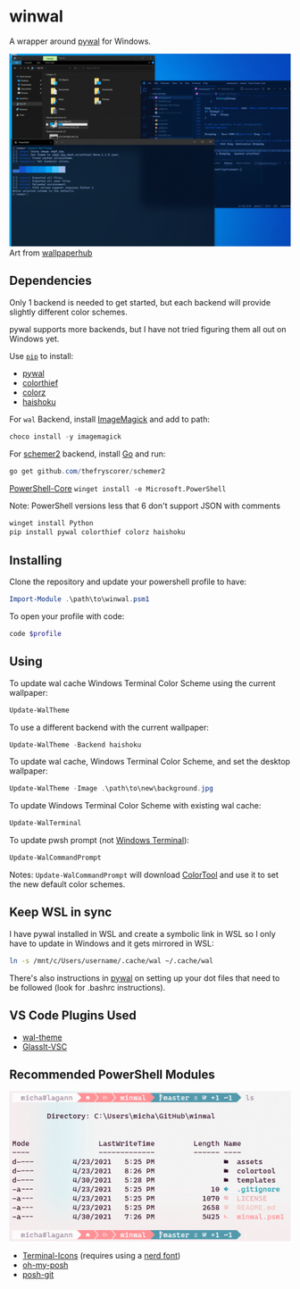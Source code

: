 # winwal

A wrapper around [pywal](https://github.com/dylanaraps/pywal) for Windows.

![Cycle Image Demo](./assets/demo.gif)
Art from [wallpaperhub](https://wallpaperhub.app/)

## Dependencies

Only 1 backend is needed to get started, but each backend will provide slightly different color schemes.

pywal supports more backends, but I have not tried figuring them all out on Windows yet.

Use [`pip`](https://pypi.org/project/pip/) to install:
- [pywal](https://github.com/dylanaraps/pywal)
- [colorthief](https://github.com/fengsp/color-thief-py)
- [colorz](https://github.com/metakirby5/colorz)
- [haishoku](https://github.com/LanceGin/haishoku)

For `wal` Backend, install [ImageMagick](https://imagemagick.org/) and add to path:

```powershell
choco install -y imagemagick
```

For [schemer2](https://github.com/thefryscorer/schemer2) backend, install [Go](https://golang.org/doc/install) and run:

```powershell
go get github.com/thefryscorer/schemer2
```

[PowerShell-Core](https://github.com/powershell/powershell/) `winget install -e Microsoft.PowerShell`

Note: PowerShell versions less that 6 don't support JSON with comments

```powershell
winget install Python
pip install pywal colorthief colorz haishoku
```

## Installing

Clone the repository and update your powershell profile to have:

```powershell
Import-Module .\path\to\winwal.psm1
```

To open your profile with code:
```powershell
code $profile
```

## Using

To update wal cache Windows Terminal Color Scheme using the current wallpaper:
```powershell
Update-WalTheme
```

To use a different backend with the current wallpaper:
```powershell
Update-WalTheme -Backend haishoku
```

To update wal cache, Windows Terminal Color Scheme, and set the desktop wallpaper:
```powershell
Update-WalTheme -Image .\path\to\new\background.jpg
```

To update Windows Terminal Color Scheme with existing wal cache:
```powershell
Update-WalTerminal
```

To update pwsh prompt (not [Windows Terminal](https://docs.microsoft.com/en-us/windows/terminal/)):
```powershell
Update-WalCommandPrompt
```

Notes: `Update-WalCommandPrompt` will download [ColorTool](https://devblogs.microsoft.com/commandline/introducing-the-windows-console-colortool/) and use it to set the new default color schemes.

## Keep WSL in sync

I have pywal installed in WSL and create a symbolic link in WSL so I only have to update in Windows and it gets mirrored in WSL:

```sh
ln -s /mnt/c/Users/username/.cache/wal ~/.cache/wal
```

There's also instructions in [pywal](https://github.com/dylanaraps/pywal) on setting up your dot files that need to be followed (look for .bashrc instructions).

## VS Code Plugins Used
- [wal-theme](https://marketplace.visualstudio.com/items?itemName=dlasagno.wal-theme)
- [GlassIt-VSC](https://marketplace.visualstudio.com/items?itemName=s-nlf-fh.glassit)

## Recommended PowerShell Modules
![Terminal](./assets/Terminal.png)

- [Terminal-Icons](https://github.com/devblackops/Terminal-Icons) (requires using a [nerd font](https://www.nerdfonts.com/))
- [oh-my-posh](https://ohmyposh.dev/)
- [posh-git](https://github.com/dahlbyk/posh-git)